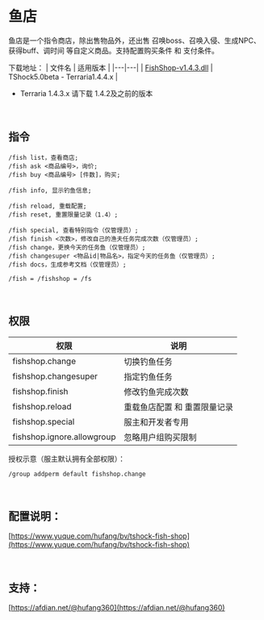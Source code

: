 # 鱼店

鱼店是一个指令商店，除出售物品外，还出售 召唤boss、召唤入侵、生成NPC、获得buff、调时间 等自定义商品。支持配置购买条件 和 支付条件。

下载地址：
| 文件名  | 适用版本  |
|---|---|
| [FishShop-v1.4.3.dll](https://gitee.com/hufang360/TShockFishShop/releases/download/v1.4.3/FishShop-v1.4.3.dll)  | TShock5.0beta - Terraria1.4.4.x  |
* Terraria 1.4.3.x 请下载 1.4.2及之前的版本


<br>

## 指令

```
/fish list，查看商店;
/fish ask <商品编号>，询价;
/fish buy <商品编号> [件数]，购买;

/fish info, 显示钓鱼信息;

/fish reload, 重载配置;
/fish reset, 重置限量记录（1.4）;

/fish special, 查看特别指令（仅管理员）;
/fish finish <次数>，修改自己的渔夫任务完成次数（仅管理员）;
/fish change，更换今天的任务鱼（仅管理员）;
/fish changesuper <物品id|物品名>，指定今天的任务鱼（仅管理员）;
/fish docs，生成参考文档（仅管理员）;

/fish = /fishshop = /fs
```

<br>

## 权限

| 权限 | 说明 |
|---|---|
| fishshop.change | 切换钓鱼任务 |
| fishshop.changesuper | 指定钓鱼任务 |
| fishshop.finish  | 修改钓鱼完成次数 |
| fishshop.reload  | 重载鱼店配置 和 重置限量记录 |
| fishshop.special  | 服主和开发者专用 |
| fishshop.ignore.allowgroup  | 忽略用户组购买限制 |

授权示意（服主默认拥有全部权限）：
```shell
/group addperm default fishshop.change
```

<br>

## 配置说明：

[https://www.yuque.com/hufang/bv/tshock-fish-shop](https://www.yuque.com/hufang/bv/tshock-fish-shop)

<br>

## 支持：
[https://afdian.net/@hufang360](https://afdian.net/@hufang360)

